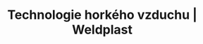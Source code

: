 ---
Link: "file:/Users/vinayakpatel/Downloads/www.weldplast.cz/produkty/technologie-horkeho-vzduchu/horkovzdusny-dmychadla/technologie-horkeho-vzduchu-horkovzdusna-dmychadla-hotwindpremium-system"
product_name: "null"
product_id: "null"
title: "Technologie horkého vzduchu | Weldplast"
product_desc: ""
product_specs: ""
product_downloads: ""
href: ""
accessories: ""
similar_products: ""
---